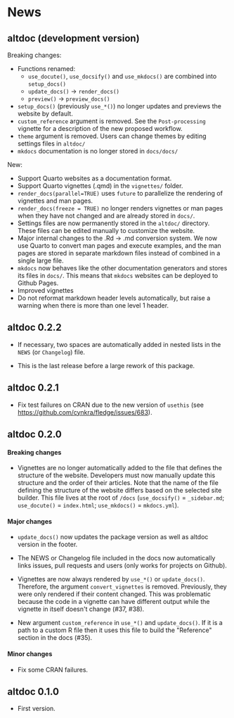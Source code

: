 # News

## altdoc (development version)

Breaking changes:

* Functions renamed:
  - `use_docute()`, `use_docsify()` and `use_mkdocs()` are combined into `setup_docs()` 
  - `update_docs()` -> `render_docs()`
  - `preview()` -> `preview_docs()`
* `setup_docs()` (previously `use_*()`) no longer updates and previews the website by default.
* `custom_reference` argument is removed. See the `Post-processing` vignette for a description of the new proposed workflow.
* `theme` argument is removed. Users can change themes by editing settings files in `altdoc/`
* `mkdocs` documentation is no longer stored in `docs/docs/`

New:

* Support Quarto websites as a documentation format.
* Support Quarto vignettes (.qmd) in the `vignettes/` folder.
* `render_docs(parallel=TRUE)` uses `future` to parallelize the rendering of vignettes and man pages.
* `render_docs(freeze = TRUE)` no longer renders vignettes or man pages when they have not changed and are already stored in `docs/`.
* Settings files are now permanently stored in the `altdoc/` directory. These files can be edited manually to customize the website.
* Major internal changes to the .Rd -> .md conversion system. We now use Quarto to convert man pages and execute examples, and the man pages are stored in separate markdown files instead of combined in a single large file.
* `mkdocs` now behaves like the other documentation generators and stores its files in `docs/`. This means that `mkdocs` websites can be deployed to Github Pages.
* Improved vignettes
* Do not reformat markdown header levels automatically, but raise a warning when there is more than one level 1 header.

## altdoc 0.2.2

* If necessary, two spaces are automatically added in nested lists in the `NEWS` 
  (or `Changelog`) file. 
  
* This is the last release before a large rework of this package.

## altdoc 0.2.1

* Fix test failures on CRAN due to the new version of `usethis` 
  (see https://github.com/cynkra/fledge/issues/683).

## altdoc 0.2.0 

#### Breaking changes

* Vignettes are no longer automatically added to the file that defines the structure
  of the website. Developers must now manually update this structure and the order
  of their articles. Note that the name of the file defining the structure of the 
  website differs based on the selected site builder. This file lives at the root
  of `/docs` (`use_docsify()` = `_sidebar.md`; `use_docute()` = `index.html`; 
  `use_mkdocs()` = `mkdocs.yml`).
  

#### Major changes
  
* `update_docs()` now updates the package version as well as altdoc version in 
  the footer.
  
* The NEWS or Changelog file included in the docs now automatically links issues,
  pull requests and users (only works for projects on Github).
  
* Vignettes are now always rendered by `use_*()` or `update_docs()`. Therefore,
  the argument `convert_vignettes` is removed. Previously, they were only rendered 
  if their content changed. This was problematic because the code in a vignette 
  can have different output while the vignette in itself doesn't change (#37, #38).
  
* New argument `custom_reference` in `use_*()` and `update_docs()`. If it is a
  path to a custom R file then it uses this file to build the "Reference" section
  in the docs (#35).
  
#### Minor changes

* Fix some CRAN failures.


## altdoc 0.1.0

* First version.
